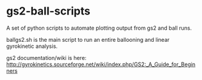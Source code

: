 # gs2-ball-scripts
A set of python scripts to automate plotting output from gs2 and ball runs.

ballgs2.sh is the main script to run an entire ballooning and linear gyrokinetic analysis.

gs2 documentation/wiki is here: http://gyrokinetics.sourceforge.net/wiki/index.php/GS2:_A_Guide_for_Beginners
